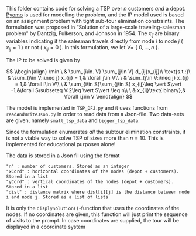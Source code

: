 This folder contains code for solving a TSP over $n$ customers *and* a depot.
[Pyomo](http://www.pyomo.org/) is used for modelling the problem, and the IP model used is based on an assignment problem with tight
sub-tour elimination constraints. The formulation was proposed in “Solution of a large-scale traveling-salesman problem" by Dantzig, Fulkerson, and 
Johnson in 1954. The $x_{ij}$ are binary variables indicating if the salesman travels directly from node $i$ to node $j$ ( $x_{ij}=1$ ) or not 
( $x_{ij}=0$ ). In this formulation, we let $V=$ { $0,...,n$ }.

The IP to be solved is given by 

$$
\\begin{align}
  \min        \ & \sum_{i\in. V} \sum_{j\in V} d_{ij}x_{ij}\\
  \text{s.t.:}\ & \sum_{i\in V:i\neq j} x_{ij} = 1,& \forall j\in V\\
              \ & \sum_{j\in V:i\neq j} x_{ij} = 1,& \forall i\in V\\
              \ & \sum_{i\in S}\sum_{j\in S} x_{ij}\leq \vert S\vert -1,&\forall S\subseteq V:2\leq \vert S\vert \leq n\\
              \ & x_{ij}\text{ binary},& \forall i,j\in V
\\end{align}
$$

The model is implemented in `TSP_DFJ.py` and it uses functions from `readAndWriteJson.py` in order to read data from a Json-file.
Two data-sets are given, namely `small_tsp_data` and `bigger_tsp_data`.

Since the formulation enumerates *all* the subtour elimination constraints, it is not a viable way to solve TSP of sizes more than $n=10$. 
This is implemented for educational purposes alone!

The data is stored in a Json fil using the format
```
"n" : number of customers. Stored as an integer
"xCord" : horizontal coordinates of the nodes (depot + customers). Stored in a list
"yCord" : vertical coordinates of the nodes (depot + customers). Stored in a list
"dist" : distance matrix where dist[i][j] is the distance between node i and node j. Stored as a list of lists
```

It is only the `displySolution()`-function that uses the coordinates of the nodes. 
If no coordinates are given, this function will just print the sequence of visits to the prompt.
In case coordinates are supplied, the tour will be displayed in a coordinate system
